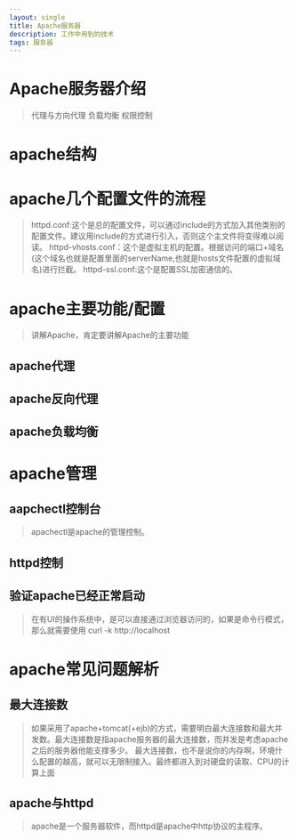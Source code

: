 ```yaml
---
layout: single
title: Apache服务器
description: 工作中用到的技术
tags: 服务器
---
```


# Apache服务器介绍
>代理与方向代理
负载均衡
权限控制

# apache结构

# apache几个配置文件的流程
>httpd.conf:这个是总的配置文件，可以通过include的方式加入其他类别的配置文件。建议用include的方式进行引入，否则这个主文件将变得难以阅读。
httpd-vhosts.conf：这个是虚拟主机的配置。根据访问的端口+域名(这个域名也就是配置里面的serverName,也就是hosts文件配置的虚拟域名)进行拦截。
httpd-ssl.conf:这个是配置SSL加密通信的。

# apache主要功能/配置
>讲解Apache，肯定要讲解Apache的主要功能

## apache代理

## apache反向代理

## apache负载均衡

# apache管理
## aapchectl控制台
>apachectl是apache的管理控制。

## httpd控制

## 验证apache已经正常启动
>在有UI的操作系统中，是可以直接通过浏览器访问的，如果是命令行模式，那么就需要使用
	curl -k http://localhost


# apache常见问题解析
## 最大连接数
>如果采用了apache+tomcat(+ejb)的方式，需要明白最大连接数和最大并发数。最大连接数是指apache服务器的最大连接数，而并发是考虑apache之后的服务器他能支撑多少。
最大连接数，也不是说你的内存啊，环境什么配置的越高，就可以无限制接入。最终都进入到对硬盘的读取、CPU的计算上面


## apache与httpd
>apache是一个服务器软件，而httpd是apache中http协议的主程序。 

